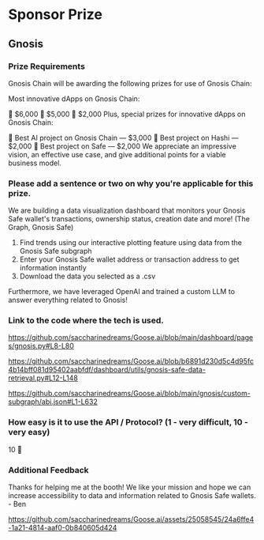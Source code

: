 # Sponsor Prize

## Gnosis

### Prize Requirements

Gnosis Chain will be awarding the following prizes for use of Gnosis Chain:

Most innovative dApps on Gnosis Chain:

🥇 $6,000
🥈 $5,000
🥉 $2,000
Plus, special prizes for innovative dApps on Gnosis Chain:

🤖 Best AI project on Gnosis Chain — $3,000
🌉 Best project on Hashi — $2,000
🔐 Best project on Safe — $2,000
We appreciate an impressive vision, an effective use case, and give additional points for a viable business model.

### Please add a sentence or two on why you're applicable for this prize.

We are building a data visualization dashboard that monitors your Gnosis Safe wallet's transactions, ownership status, creation date and more! (The Graph, Gnosis Safe)
1. Find trends using our interactive plotting feature using data from the Gnosis Safe subgraph
2. Enter your Gnosis Safe wallet address or transaction address to get information instantly
3. Download the data you selected as a .csv

Furthermore, we have leveraged OpenAI and trained a custom LLM to answer everything related to Gnosis!

### Link to the code where the tech is used.

https://github.com/saccharinedreams/Goose.ai/blob/main/dashboard/pages/gnosis.py#L8-L80

https://github.com/saccharinedreams/Goose.ai/blob/b6891d230d5c4d95fc4b14bff081d95402aabfdf/dashboard/utils/gnosis-safe-data-retrieval.py#L12-L148

https://github.com/saccharinedreams/Goose.ai/blob/main/gnosis/custom-subgraph/abi.json#L1-L632

### How easy is it to use the API / Protocol? (1 - very difficult, 10 - very easy)

10 🌟

### Additional Feedback

Thanks for helping me at the booth! We like your mission and hope we can increase accessibility to data and information related to Gnosis Safe wallets. - Ben

https://github.com/saccharinedreams/Goose.ai/assets/25058545/24a6ffe4-1a21-4814-aaf0-0b840605d424

